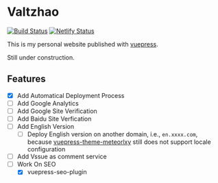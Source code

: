 # Valtzhao
[![Build Status](https://travis-ci.org/ValentinZhao/Valtzhao.svg?branch=master)](https://travis-ci.org/ValentinZhao/Valtzhao)
[![Netlify Status](https://api.netlify.com/api/v1/badges/40293541-d919-415f-9ff4-937ac72028be/deploy-status)](https://app.netlify.com/sites/practical-bohr-77f47c/deploys)


This is my personal website published with [vuepress](https://vuepress.vuejs.org/guide/).

Still under construction.

## Features

- [x] Add Automatical Deployment Process 
- [ ] Add Google Analytics
- [ ] Add Google Site Verification
- [ ] Add Baidu Site Verfication
- [ ] Add English Version
    - [ ] Deploy English version on another domain, i.e., `en.xxxx.com`, because [vuepress-theme-meteorlxy](https://github.com/meteorlxy/vuepress-theme-meteorlxy) still does not support locale configuration
- [ ] Add Vssue as comment service
- [ ] Work On SEO
    - [x] vuepress-seo-plugin
